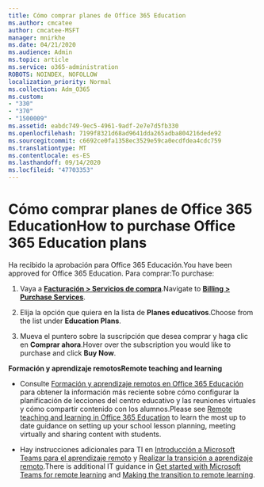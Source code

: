 ```yaml
---
title: Cómo comprar planes de Office 365 Education
ms.author: cmcatee
author: cmcatee-MSFT
manager: mnirkhe
ms.date: 04/21/2020
ms.audience: Admin
ms.topic: article
ms.service: o365-administration
ROBOTS: NOINDEX, NOFOLLOW
localization_priority: Normal
ms.collection: Adm_O365
ms.custom:
- "330"
- "370"
- "1500009"
ms.assetid: eabdc749-9ec5-4961-9adf-2e7e7d5fb330
ms.openlocfilehash: 7199f8321d68ad9641dda265adba804216dede92
ms.sourcegitcommit: c6692ce0fa1358ec3529e59ca0ecdfdea4cdc759
ms.translationtype: MT
ms.contentlocale: es-ES
ms.lasthandoff: 09/14/2020
ms.locfileid: "47703353"
---
```

# <a name="how-to-purchase-office-365-education-plans"></a><span data-ttu-id="b4cc6-102">Cómo comprar planes de Office 365 Education</span><span class="sxs-lookup"><span data-stu-id="b4cc6-102">How to purchase Office 365 Education plans</span></span>

<span data-ttu-id="b4cc6-103">Ha recibido la aprobación para Office 365 Educación.</span><span class="sxs-lookup"><span data-stu-id="b4cc6-103">You have been approved for Office 365 Education.</span></span>  <span data-ttu-id="b4cc6-104">Para comprar:</span><span class="sxs-lookup"><span data-stu-id="b4cc6-104">To purchase:</span></span>

1. <span data-ttu-id="b4cc6-105">Vaya a **[Facturación > Servicios de compra](https://portal.office.com/AdminPortal/Home#/catalog)**.</span><span class="sxs-lookup"><span data-stu-id="b4cc6-105">Navigate to **[Billing > Purchase Services](https://portal.office.com/AdminPortal/Home#/catalog)**.</span></span>

2. <span data-ttu-id="b4cc6-106">Elija la opción que quiera en la lista de **Planes educativos**.</span><span class="sxs-lookup"><span data-stu-id="b4cc6-106">Choose from the list under **Education Plans**.</span></span>

3. <span data-ttu-id="b4cc6-107">Mueva el puntero sobre la suscripción que desea comprar y haga clic en **Comprar ahora**.</span><span class="sxs-lookup"><span data-stu-id="b4cc6-107">Hover over the subscription you would like to purchase and click **Buy Now**.</span></span>

<span data-ttu-id="b4cc6-108">**Formación y aprendizaje remotos**</span><span class="sxs-lookup"><span data-stu-id="b4cc6-108">**Remote teaching and learning**</span></span>

- <span data-ttu-id="b4cc6-109">Consulte [Formación y aprendizaje remotos en Office 365 Educación](https://support.office.com/article/remote-teaching-and-learning-in-office-365-education-f651ccae-7b65-478b-8366-51bb884025c4) para obtener la información más reciente sobre cómo configurar la planificación de lecciones del centro educativo y las reuniones virtuales y cómo compartir contenido con los alumnos.</span><span class="sxs-lookup"><span data-stu-id="b4cc6-109">Please see [Remote teaching and learning in Office 365 Education](https://support.office.com/article/remote-teaching-and-learning-in-office-365-education-f651ccae-7b65-478b-8366-51bb884025c4) to learn the most up to date guidance on setting up your school lesson planning, meeting virtually and sharing content with students.</span></span>

- <span data-ttu-id="b4cc6-110">Hay instrucciones adicionales para TI en [Introducción a Microsoft Teams para el aprendizaje remoto](https://docs.microsoft.com/MicrosoftTeams/remote-learning-edu) y [Realizar la transición a aprendizaje remoto](https://www.microsoft.com/education/remote-learning).</span><span class="sxs-lookup"><span data-stu-id="b4cc6-110">There is additional IT guidance in [Get started with Microsoft Teams for remote learning](https://docs.microsoft.com/MicrosoftTeams/remote-learning-edu) and [Making the transition to remote learning](https://www.microsoft.com/education/remote-learning).</span></span>
